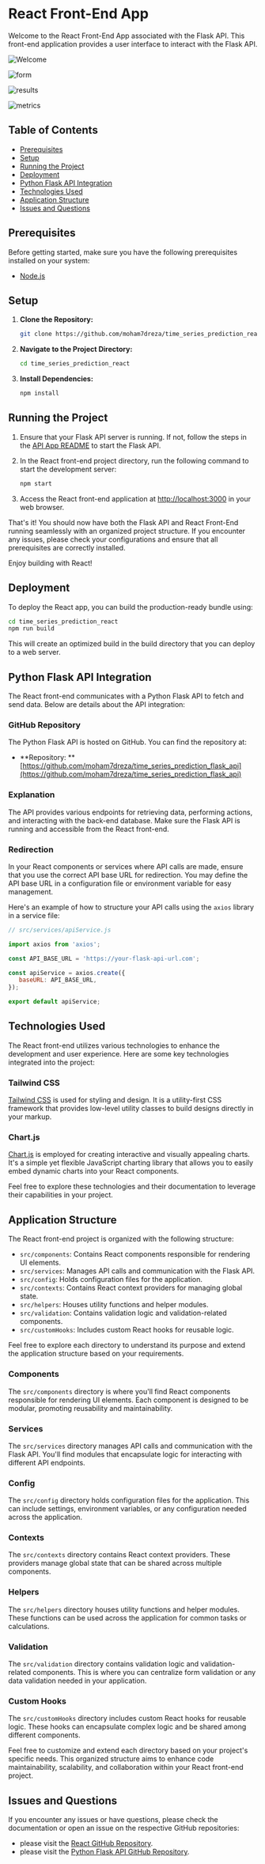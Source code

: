 # React Front-End App

Welcome to the React Front-End App associated with the Flask API. This front-end application provides a user interface to interact with the Flask API.

![Welcome](./public/images/results/main.png)

![form](./public/images/results/prediction-form.png)

![results](./public/images/results/predictions.png)

![metrics](./public/images/results/metrics.png)

## Table of Contents

- [Prerequisites](#prerequisites)
- [Setup](#setup)
- [Running the Project](#running-the-project)
- [Deployment](#deployment)
- [Python Flask API Integration](#python-flask-api-integration)
- [Technologies Used](#technologies-used)
- [Application Structure](#application-structure)
- [Issues and Questions](#issues-and-questions)

## Prerequisites

Before getting started, make sure you have the following prerequisites installed on your system:

- [Node.js](https://nodejs.org/)

## Setup

1. **Clone the Repository:**

    ```bash
    git clone https://github.com/moham7dreza/time_series_prediction_react
    ```

2. **Navigate to the Project Directory:**

    ```bash
    cd time_series_prediction_react
    ```

3. **Install Dependencies:**

    ```bash
    npm install
    ```

## Running the Project

1. Ensure that your Flask API server is running. If not, follow the steps in the [API App README](link-to-api-readme.md) to start the Flask API.

2. In the React front-end project directory, run the following command to start the development server:

    ```bash
    npm start
    ```

3. Access the React front-end application at [http://localhost:3000](http://localhost:3000) in your web browser.

That's it! You should now have both the Flask API and React Front-End running seamlessly with an organized project structure. If you encounter any issues, please check your configurations and ensure that all prerequisites are correctly installed.

Enjoy building with React!

## Deployment

To deploy the React app, you can build the production-ready bundle using:

```bash
cd time_series_prediction_react
npm run build
```

This will create an optimized build in the build directory that you can deploy to a web server.

## Python Flask API Integration

The React front-end communicates with a Python Flask API to fetch and send data. Below are details about the API
integration:

### GitHub Repository

The Python Flask API is hosted on GitHub. You can find the repository at:

- **Repository:
  ** [https://github.com/moham7dreza/time_series_prediction_flask_api](https://github.com/moham7dreza/time_series_prediction_flask_api)

### Explanation

The API provides various endpoints for retrieving data, performing actions, and interacting with the back-end database.
Make sure the Flask API is running and accessible from the React front-end.

### Redirection

In your React components or services where API calls are made, ensure that you use the correct API base URL for
redirection. You may define the API base URL in a configuration file or environment variable for easy management.

Here's an example of how to structure your API calls using the `axios` library in a service file:

```javascript
// src/services/apiService.js

import axios from 'axios';

const API_BASE_URL = 'https://your-flask-api-url.com';

const apiService = axios.create({
   baseURL: API_BASE_URL,
});

export default apiService;
```

## Technologies Used

The React front-end utilizes various technologies to enhance the development and user experience. Here are some key
technologies integrated into the project:

### Tailwind CSS

[Tailwind CSS](https://tailwindcss.com/) is used for styling and design. It is a utility-first CSS framework that
provides low-level utility classes to build designs directly in your markup.

### Chart.js

[Chart.js](https://www.chartjs.org/) is employed for creating interactive and visually appealing charts. It's a simple
yet flexible JavaScript charting library that allows you to easily embed dynamic charts into your React components.

Feel free to explore these technologies and their documentation to leverage their capabilities in your project.

## Application Structure

The React front-end project is organized with the following structure:

- `src/components`: Contains React components responsible for rendering UI elements.
- `src/services`: Manages API calls and communication with the Flask API.
- `src/config`: Holds configuration files for the application.
- `src/contexts`: Contains React context providers for managing global state.
- `src/helpers`: Houses utility functions and helper modules.
- `src/validation`: Contains validation logic and validation-related components.
- `src/customHooks`: Includes custom React hooks for reusable logic.

Feel free to explore each directory to understand its purpose and extend the application structure based on your requirements.

### Components

The `src/components` directory is where you'll find React components responsible for rendering UI elements. Each component is designed to be modular, promoting reusability and maintainability.

### Services

The `src/services` directory manages API calls and communication with the Flask API. You'll find modules that encapsulate logic for interacting with different API endpoints.

### Config

The `src/config` directory holds configuration files for the application. This can include settings, environment variables, or any configuration needed across the application.

### Contexts

The `src/contexts` directory contains React context providers. These providers manage global state that can be shared across multiple components.

### Helpers

The `src/helpers` directory houses utility functions and helper modules. These functions can be used across the application for common tasks or calculations.

### Validation

The `src/validation` directory contains validation logic and validation-related components. This is where you can centralize form validation or any data validation needed in your application.

### Custom Hooks

The `src/customHooks` directory includes custom React hooks for reusable logic. These hooks can encapsulate complex logic and be shared among different components.

Feel free to customize and extend each directory based on your project's specific needs. This organized structure aims to enhance code maintainability, scalability, and collaboration within your React front-end project.

## Issues and Questions

If you encounter any issues or have questions, please check the documentation or open an issue on the respective GitHub
repositories:

- please visit the [React GitHub Repository](https://github.com/moham7dreza/time_series_prediction_react).
- please visit
  the [Python Flask API GitHub Repository](https://github.com/moham7dreza/time_series_prediction_flask_api).